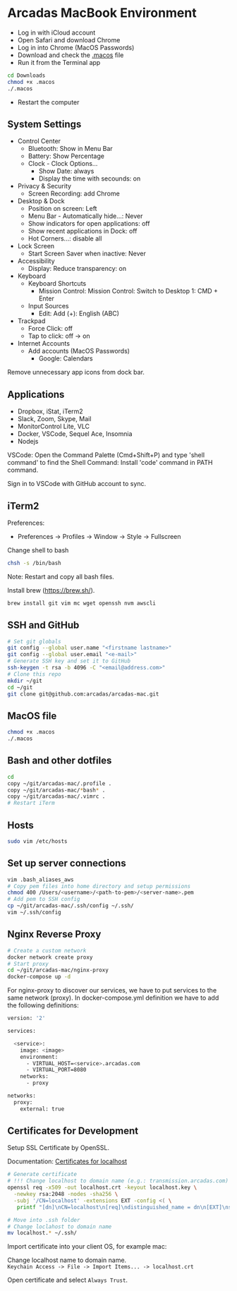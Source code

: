 # Arcadas MacBook Environment

- Log in with iCloud account
- Open Safari and download Chrome
- Log in into Chrome (MacOS Passwords)
- Download and check the [.macos](https://github.com/arcadas/arcadas-mac/blob/main/.macos) file
- Run it from the Terminal app

```sh
cd Downloads
chmod +x .macos
./.macos
```

- Restart the computer

## System Settings

- Control Center
  - Bluetooth: Show in Menu Bar
  - Battery: Show Percentage
  - Clock - Clock Options...
    - Show Date: always
    - Display the time with secounds: on
- Privacy & Security
  - Screen Recording: add Chrome
- Desktop & Dock
  - Position on screen: Left
  - Menu Bar - Automatically hide...: Never
  - Show indicators for open applications: off
  - Show recent applications in Dock: off
  - Hot Corners...: disable all
- Lock Screen
  - Start Screen Saver when inactive: Never
- Accessibility
  - Display: Reduce transparency: on
- Keyboard
  - Keyboard Shortcuts
    - Mission Control: Mission Control: Switch to Desktop 1: CMD + Enter
  - Input Sources
    - Edit: Add (+): English (ABC)
- Trackpad
  - Force Click: off
  - Tap to click: off -> on
- Internet Accounts
  - Add accounts (MacOS Passwords)
    - Google: Calendars

Remove unnecessary app icons from dock bar.

## Applications

- Dropbox, iStat, iTerm2
- Slack, Zoom, Skype, Mail
- MonitorControl Lite, VLC
- Docker, VSCode, Sequel Ace, Insomnia
- Nodejs

VSCode: Open the Command Palette (Cmd+Shift+P) and type 'shell command' to find the Shell Command: Install 'code' command in PATH command.

Sign in to VSCode with GitHub account to sync.

## iTerm2

Preferences:
- Preferences -> Profiles -> Window -> Style -> Fullscreen

Change shell to bash

```sh
chsh -s /bin/bash
```

Note: Restart and copy all bash files.

Install brew (https://brew.sh/).

```sh
brew install git vim mc wget openssh nvm awscli
```

## SSH and GitHub

```sh
# Set git globals
git config --global user.name "<firstname lastname>"
git config --global user.email "<e-mail>"
# Generate SSH key and set it to GitHub
ssh-keygen -t rsa -b 4096 -C "<email@address.com>"
# Clone this repo
mkdir ~/git
cd ~/git
git clone git@github.com:arcadas/arcadas-mac.git
```

## MacOS file

```sh
chmod +x .macos
./.macos
```

## Bash and other dotfiles

```sh
cd
copy ~/git/arcadas-mac/.profile .
copy ~/git/arcadas-mac/*bash* .
copy ~/git/arcadas-mac/.vimrc .
# Restart iTerm
```

## Hosts

```sh
sudo vim /etc/hosts
```

## Set up server connections

```sh
vim .bash_aliases_aws
# Copy pem files into home directory and setup permissions
chmod 400 /Users/<username>/<path-to-pem>/<server-name>.pem
# Add pem to SSH config
cp ~/git/arcadas-mac/.ssh/config ~/.ssh/
vim ~/.ssh/config
```

## Nginx Reverse Proxy

```sh
# Create a custom network
docker network create proxy
# Start proxy
cd ~/git/arcadas-mac/nginx-proxy
docker-compose up -d
```

For nginx-proxy to discover our services, we have to put services to the same network (proxy). In docker-compose.yml definition we have to add the following definitions:

```sh
version: '2'

services:

  <service>:
    image: <image>
    environment:
      - VIRTUAL_HOST=<service>.arcadas.com
      - VIRTUAL_PORT=8080
    networks:
      - proxy

networks:
  proxy:
    external: true
```

## Certificates for Development

Setup SSL Certificate by OpenSSL.

Documentation: [Certificates for localhost](https://letsencrypt.org/docs/certificates-for-localhost/)

```sh
# Generate certificate
# !!! Change localhost to domain name (e.g.: transmission.arcadas.com)
openssl req -x509 -out localhost.crt -keyout localhost.key \
  -newkey rsa:2048 -nodes -sha256 \
  -subj '/CN=localhost' -extensions EXT -config <( \
   printf "[dn]\nCN=localhost\n[req]\ndistinguished_name = dn\n[EXT]\nsubjectAltName=DNS:localhost\nkeyUsage=digitalSignature\nextendedKeyUsage=serverAuth")

# Move into .ssh folder
# Change loclahost to domain name
mv localhost.* ~/.ssh/
```

Import certificate into your client OS, for example mac:

Change localhost name to domain name. \
`Keychain Access -> File -> Import Items... -> localhost.crt`

Open certificate and select `Always Trust`.
